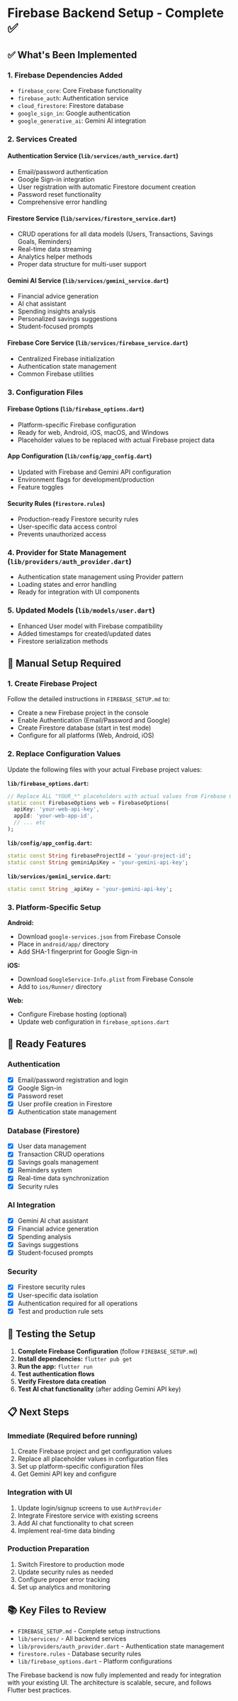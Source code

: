 # Firebase Backend Setup - Complete ✅

## ✅ What's Been Implemented

### 1. Firebase Dependencies Added
- `firebase_core`: Core Firebase functionality
- `firebase_auth`: Authentication service
- `cloud_firestore`: Firestore database
- `google_sign_in`: Google authentication
- `google_generative_ai`: Gemini AI integration

### 2. Services Created

#### Authentication Service (`lib/services/auth_service.dart`)
- Email/password authentication
- Google Sign-in integration
- User registration with automatic Firestore document creation
- Password reset functionality
- Comprehensive error handling

#### Firestore Service (`lib/services/firestore_service.dart`)
- CRUD operations for all data models (Users, Transactions, Savings Goals, Reminders)
- Real-time data streaming
- Analytics helper methods
- Proper data structure for multi-user support

#### Gemini AI Service (`lib/services/gemini_service.dart`)
- Financial advice generation
- AI chat assistant
- Spending insights analysis
- Personalized savings suggestions
- Student-focused prompts

#### Firebase Core Service (`lib/services/firebase_service.dart`)
- Centralized Firebase initialization
- Authentication state management
- Common Firebase utilities

### 3. Configuration Files

#### Firebase Options (`lib/firebase_options.dart`)
- Platform-specific Firebase configuration
- Ready for web, Android, iOS, macOS, and Windows
- Placeholder values to be replaced with actual Firebase project data

#### App Configuration (`lib/config/app_config.dart`)
- Updated with Firebase and Gemini API configuration
- Environment flags for development/production
- Feature toggles

#### Security Rules (`firestore.rules`)
- Production-ready Firestore security rules
- User-specific data access control
- Prevents unauthorized access

### 4. Provider for State Management (`lib/providers/auth_provider.dart`)
- Authentication state management using Provider pattern
- Loading states and error handling
- Ready for integration with UI components

### 5. Updated Models (`lib/models/user.dart`)
- Enhanced User model with Firebase compatibility
- Added timestamps for created/updated dates
- Firestore serialization methods

## 🔧 Manual Setup Required

### 1. Create Firebase Project
Follow the detailed instructions in `FIREBASE_SETUP.md` to:
- Create a new Firebase project in the console
- Enable Authentication (Email/Password and Google)
- Create Firestore database (start in test mode)
- Configure for all platforms (Web, Android, iOS)

### 2. Replace Configuration Values
Update the following files with your actual Firebase project values:

**`lib/firebase_options.dart`:**
```dart
// Replace ALL "YOUR_*" placeholders with actual values from Firebase Console
static const FirebaseOptions web = FirebaseOptions(
  apiKey: 'your-web-api-key',
  appId: 'your-web-app-id',
  // ... etc
);
```

**`lib/config/app_config.dart`:**
```dart
static const String firebaseProjectId = 'your-project-id';
static const String geminiApiKey = 'your-gemini-api-key';
```

**`lib/services/gemini_service.dart`:**
```dart
static const String _apiKey = 'your-gemini-api-key';
```

### 3. Platform-Specific Setup

**Android:**
- Download `google-services.json` from Firebase Console
- Place in `android/app/` directory
- Add SHA-1 fingerprint for Google Sign-in

**iOS:**
- Download `GoogleService-Info.plist` from Firebase Console
- Add to `ios/Runner/` directory

**Web:**
- Configure Firebase hosting (optional)
- Update web configuration in `firebase_options.dart`

## 🚀 Ready Features

### Authentication
- [x] Email/password registration and login
- [x] Google Sign-in
- [x] Password reset
- [x] User profile creation in Firestore
- [x] Authentication state management

### Database (Firestore)
- [x] User data management
- [x] Transaction CRUD operations
- [x] Savings goals management
- [x] Reminders system
- [x] Real-time data synchronization
- [x] Security rules

### AI Integration
- [x] Gemini AI chat assistant
- [x] Financial advice generation
- [x] Spending analysis
- [x] Savings suggestions
- [x] Student-focused prompts

### Security
- [x] Firestore security rules
- [x] User-specific data isolation
- [x] Authentication required for all operations
- [x] Test and production rule sets

## 🧪 Testing the Setup

1. **Complete Firebase Configuration** (follow `FIREBASE_SETUP.md`)
2. **Install dependencies:** `flutter pub get`
3. **Run the app:** `flutter run`
4. **Test authentication flows**
5. **Verify Firestore data creation**
6. **Test AI chat functionality** (after adding Gemini API key)

## 📋 Next Steps

### Immediate (Required before running)
1. Create Firebase project and get configuration values
2. Replace all placeholder values in configuration files
3. Set up platform-specific configuration files
4. Get Gemini API key and configure

### Integration with UI
1. Update login/signup screens to use `AuthProvider`
2. Integrate Firestore service with existing screens
3. Add AI chat functionality to chat screen
4. Implement real-time data binding

### Production Preparation
1. Switch Firestore to production mode
2. Update security rules as needed
3. Configure proper error tracking
4. Set up analytics and monitoring

## 📚 Key Files to Review

- `FIREBASE_SETUP.md` - Complete setup instructions
- `lib/services/` - All backend services
- `lib/providers/auth_provider.dart` - Authentication state management
- `firestore.rules` - Database security rules
- `lib/firebase_options.dart` - Platform configurations

The Firebase backend is now fully implemented and ready for integration with your existing UI. The architecture is scalable, secure, and follows Flutter best practices.
